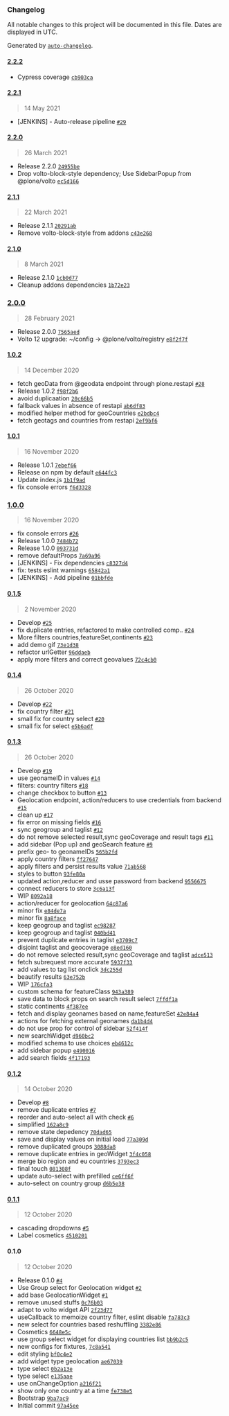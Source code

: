 ### Changelog

All notable changes to this project will be documented in this file. Dates are displayed in UTC.

Generated by [`auto-changelog`](https://github.com/CookPete/auto-changelog).

#### [2.2.2](https://github.com/eea/volto-widget-geolocation/compare/2.2.1...2.2.2)

- Cypress coverage [`cb903ca`](https://github.com/eea/volto-widget-geolocation/commit/cb903cacfde520bd7ecf491062f0e7761c58e2df)

#### [2.2.1](https://github.com/eea/volto-widget-geolocation/compare/2.2.0...2.2.1)

> 14 May 2021

- [JENKINS] - Auto-release pipeline [`#29`](https://github.com/eea/volto-widget-geolocation/pull/29)

#### [2.2.0](https://github.com/eea/volto-widget-geolocation/compare/2.1.1...2.2.0)

> 26 March 2021

- Release 2.2.0 [`24955be`](https://github.com/eea/volto-widget-geolocation/commit/24955be906121fd29cd8157d89b01c78e0d8a92e)
- Drop volto-block-style dependency; Use SidebarPopup from @plone/volto [`ec5d166`](https://github.com/eea/volto-widget-geolocation/commit/ec5d16655e7c5e8a472e15cdeb2264320b2c4535)

#### [2.1.1](https://github.com/eea/volto-widget-geolocation/compare/2.1.0...2.1.1)

> 22 March 2021

- Release 2.1.1 [`20291ab`](https://github.com/eea/volto-widget-geolocation/commit/20291ab66d2eb3abb3d8d323abc90370bd04aa51)
- Remove volto-block-style from addons [`c43e268`](https://github.com/eea/volto-widget-geolocation/commit/c43e268a4f93fd7b731034f66a3b5f9f9dc29704)

#### [2.1.0](https://github.com/eea/volto-widget-geolocation/compare/2.0.0...2.1.0)

> 8 March 2021

- Release 2.1.0 [`1cb0d77`](https://github.com/eea/volto-widget-geolocation/commit/1cb0d77ec5ecde35cfaa270ccacaca7de962a31f)
- Cleanup addons dependencies [`1b72e23`](https://github.com/eea/volto-widget-geolocation/commit/1b72e23a4c02d81cc655e982475c3253f27f966b)

### [2.0.0](https://github.com/eea/volto-widget-geolocation/compare/1.0.2...2.0.0)

> 28 February 2021

- Release 2.0.0 [`7565aed`](https://github.com/eea/volto-widget-geolocation/commit/7565aeddb1a27cd6c55f20b381141c763fe39e9c)
- Volto 12 upgrade: ~/config -&gt; @plone/volto/registry [`e8f2f7f`](https://github.com/eea/volto-widget-geolocation/commit/e8f2f7f4bfb171a72ec5be2be3ae7e70857451e2)

#### [1.0.2](https://github.com/eea/volto-widget-geolocation/compare/1.0.1...1.0.2)

> 14 December 2020

- fetch geoData from @geodata endpoint through plone.restapi [`#28`](https://github.com/eea/volto-widget-geolocation/pull/28)
- Release 1.0.2 [`f98f2b6`](https://github.com/eea/volto-widget-geolocation/commit/f98f2b67ce7d605ed1d0cdb6a9eef5013b4868a7)
- avoid duplicaation [`20c66b5`](https://github.com/eea/volto-widget-geolocation/commit/20c66b500231e50814352bc6fdb12602b5f5faf1)
- fallback values in absence of restapi [`ab6df83`](https://github.com/eea/volto-widget-geolocation/commit/ab6df839769ac7caba8983230380e2fb324b7255)
- modified helper method for geoCountries [`e2bdbc4`](https://github.com/eea/volto-widget-geolocation/commit/e2bdbc450de69f0b29937b4159b54012a6ccdd7f)
- fetch geotags and countries from restapi [`2ef9bf6`](https://github.com/eea/volto-widget-geolocation/commit/2ef9bf655ab1a528b52d6d1f2c540a4a933440ad)

#### [1.0.1](https://github.com/eea/volto-widget-geolocation/compare/1.0.0...1.0.1)

> 16 November 2020

- Release 1.0.1 [`7ebef66`](https://github.com/eea/volto-widget-geolocation/commit/7ebef667cefc639b86eac97397be3c0c5a19e62e)
- Release on npm by default [`e644fc3`](https://github.com/eea/volto-widget-geolocation/commit/e644fc3d6a53634dba2cdfd27f743b04776b1351)
- Update index.js [`1b1f9ad`](https://github.com/eea/volto-widget-geolocation/commit/1b1f9adc705bbec8160fad140ec3bc2fe08f61de)
- fix console errors [`f6d3328`](https://github.com/eea/volto-widget-geolocation/commit/f6d3328c51d9960474e366f40a8fe3256d23c8eb)

### [1.0.0](https://github.com/eea/volto-widget-geolocation/compare/0.1.5...1.0.0)

> 16 November 2020

- fix console errors [`#26`](https://github.com/eea/volto-widget-geolocation/pull/26)
- Release 1.0.0 [`7484b72`](https://github.com/eea/volto-widget-geolocation/commit/7484b72b81e3e2cae5f4dc19c7c63c36f5172d1d)
- Release 1.0.0 [`093731d`](https://github.com/eea/volto-widget-geolocation/commit/093731d6d514a55ff94eddddfe47d2210d3a895f)
- remove defaultProps [`7a69a96`](https://github.com/eea/volto-widget-geolocation/commit/7a69a96d5ad94be68131a4624a634b50485c4af6)
- [JENKINS] - Fix dependencies [`c8327d4`](https://github.com/eea/volto-widget-geolocation/commit/c8327d42422d8d1dceef362b1838872272cbe2ce)
- fix: tests eslint warnings [`65842a1`](https://github.com/eea/volto-widget-geolocation/commit/65842a14728fef77b8198a399e818b469e447e33)
- [JENKINS] - Add pipeline [`01bbfde`](https://github.com/eea/volto-widget-geolocation/commit/01bbfde0060020cf4bc7845e200e65ccb1f52406)

#### [0.1.5](https://github.com/eea/volto-widget-geolocation/compare/0.1.4...0.1.5)

> 2 November 2020

- Develop [`#25`](https://github.com/eea/volto-widget-geolocation/pull/25)
- fix duplicate entries, refactored to make controlled comp.. [`#24`](https://github.com/eea/volto-widget-geolocation/pull/24)
- More filters countries,featureSet,continents [`#23`](https://github.com/eea/volto-widget-geolocation/pull/23)
- add demo gif [`73e1d38`](https://github.com/eea/volto-widget-geolocation/commit/73e1d385c79f22789fa0f4a6903325ba87a761ef)
- refactor urlGetter [`96ddaeb`](https://github.com/eea/volto-widget-geolocation/commit/96ddaeba2cc791fd5e233abbfa3b5e99a6316843)
- apply more filters and correct geovalues [`72c4cb0`](https://github.com/eea/volto-widget-geolocation/commit/72c4cb0397f980ac6178b776e5f33d4526e6b079)

#### [0.1.4](https://github.com/eea/volto-widget-geolocation/compare/0.1.3...0.1.4)

> 26 October 2020

- Develop [`#22`](https://github.com/eea/volto-widget-geolocation/pull/22)
- fix country filter [`#21`](https://github.com/eea/volto-widget-geolocation/pull/21)
- small fix for country select [`#20`](https://github.com/eea/volto-widget-geolocation/pull/20)
- small fix for select [`e5b6adf`](https://github.com/eea/volto-widget-geolocation/commit/e5b6adfb418bc3334e2b9a20cd71f209f1beb088)

#### [0.1.3](https://github.com/eea/volto-widget-geolocation/compare/0.1.2...0.1.3)

> 26 October 2020

- Develop [`#19`](https://github.com/eea/volto-widget-geolocation/pull/19)
- use geonameID in values [`#14`](https://github.com/eea/volto-widget-geolocation/pull/14)
- filters: country filters [`#18`](https://github.com/eea/volto-widget-geolocation/pull/18)
- change checkbox to button [`#13`](https://github.com/eea/volto-widget-geolocation/pull/13)
- Geolocation endpoint, action/reducers to use credentials from backend [`#15`](https://github.com/eea/volto-widget-geolocation/pull/15)
- clean up [`#17`](https://github.com/eea/volto-widget-geolocation/pull/17)
- fix error on missing fields [`#16`](https://github.com/eea/volto-widget-geolocation/pull/16)
- sync geogroup and taglist [`#12`](https://github.com/eea/volto-widget-geolocation/pull/12)
- do not remove selected result,sync geoCoverage and result tags  [`#11`](https://github.com/eea/volto-widget-geolocation/pull/11)
- add sidebar (Pop up) and geoSearch feature [`#9`](https://github.com/eea/volto-widget-geolocation/pull/9)
- prefix geo- to geonameIDs [`565b2fd`](https://github.com/eea/volto-widget-geolocation/commit/565b2fd85dd93a629984a8dda2a7c90c7ccad70b)
- apply country filters [`ff27647`](https://github.com/eea/volto-widget-geolocation/commit/ff27647cc260572ad956ad55409acf811c760b6e)
- apply filters and persist results value [`71ab568`](https://github.com/eea/volto-widget-geolocation/commit/71ab56845121fcaa010c77a4044e11c9a3b5e199)
- styles to button [`93fe80a`](https://github.com/eea/volto-widget-geolocation/commit/93fe80a8f69d0bf415d2b99cdf68f008ebc33667)
-  updated action,reducer and usse password from backend [`9556675`](https://github.com/eea/volto-widget-geolocation/commit/9556675df21dd0ca846a2ca0c2ceabf78054d20b)
- connect reducers to store [`3c6a13f`](https://github.com/eea/volto-widget-geolocation/commit/3c6a13f830d2ba743cfaae7a1d4b66bde47de8a7)
- WIP [`8092a18`](https://github.com/eea/volto-widget-geolocation/commit/8092a18c31ecf1d7fdc517cc907dfa7ba456e1e9)
- action/reducer for geolocation [`64c87a6`](https://github.com/eea/volto-widget-geolocation/commit/64c87a65aec51cc37f1dca38b6fbcdfd1be3c4e6)
- minor fix [`e84de7a`](https://github.com/eea/volto-widget-geolocation/commit/e84de7a68534d6e2dcd8b9a880fa6954a69a32e1)
- minor fix [`8a8face`](https://github.com/eea/volto-widget-geolocation/commit/8a8face6a3fa2227a564a44448c46fd97a9d0b99)
- keep geogroup and taglist [`ec98287`](https://github.com/eea/volto-widget-geolocation/commit/ec98287750fb147ee991646b3c7eb4b2c2eed046)
- keep geogroup and taglist [`040bd41`](https://github.com/eea/volto-widget-geolocation/commit/040bd4155e72b8c0a158e49ac6a90df9d2d423b9)
- prevent duplicate entries in taglist [`e3709c7`](https://github.com/eea/volto-widget-geolocation/commit/e3709c7944c2841bd89f8e9504d6ec0ee9d952e7)
- disjoint taglist and geocoverage [`e8ed160`](https://github.com/eea/volto-widget-geolocation/commit/e8ed1607e7dde26bac057e75d91ee97d2d64c154)
- do not remove selected result,sync geoCoverage and taglist [`adce513`](https://github.com/eea/volto-widget-geolocation/commit/adce5131096800900b6fb347084fe711e353ac8a)
- fetch subrequest more accurate [`5937f33`](https://github.com/eea/volto-widget-geolocation/commit/5937f33cb557101da5626b3bc6267de6ecaca45f)
- add values to tag list onclick [`3dc255d`](https://github.com/eea/volto-widget-geolocation/commit/3dc255d40f5b6f4d24686cd72f37c798e5c520c2)
- beautify results [`63e752b`](https://github.com/eea/volto-widget-geolocation/commit/63e752bfcf7233120faa8167b7900965383d8eb0)
- WIP [`176cfa3`](https://github.com/eea/volto-widget-geolocation/commit/176cfa374b57bbddc820e9ecfb46d58c9b3cc19c)
- custom schema for featureClass [`943a389`](https://github.com/eea/volto-widget-geolocation/commit/943a38969dc09e3ce1c5d0f3390dd3185679ce70)
- save data to block props on search result select [`7ffdf1a`](https://github.com/eea/volto-widget-geolocation/commit/7ffdf1a24794c202be96ced5c1cc9393709a3aae)
- static continents [`4f387ee`](https://github.com/eea/volto-widget-geolocation/commit/4f387ee1b2d629bb892f425510329dc07ea3fa5c)
- fetch and display geonames based on name,featureSet [`42e84a4`](https://github.com/eea/volto-widget-geolocation/commit/42e84a402fb0634b8772603215add7a8ed434959)
- actions for fetching external geonames [`da1b4d4`](https://github.com/eea/volto-widget-geolocation/commit/da1b4d4914bb9c4d94a9965e80c32b9aa4dfc440)
- do not use prop for control of sidebar [`52f414f`](https://github.com/eea/volto-widget-geolocation/commit/52f414fbe83a7e4d43b3ad4007823686af759320)
- new searchWidget [`d960bc2`](https://github.com/eea/volto-widget-geolocation/commit/d960bc2d4ab96d8ee0b3fd6722048b1d5672f0d2)
- modified schema to use choices [`eb4612c`](https://github.com/eea/volto-widget-geolocation/commit/eb4612cea3969717b15bb25b4f49e1571eaa7662)
- add sidebar popup [`e490016`](https://github.com/eea/volto-widget-geolocation/commit/e49001687ccdd02189ffc665b420fe64d2185952)
- add search fields [`4f17193`](https://github.com/eea/volto-widget-geolocation/commit/4f171936bc925722e45df604d2d0b187c27f4d67)

#### [0.1.2](https://github.com/eea/volto-widget-geolocation/compare/0.1.1...0.1.2)

> 14 October 2020

- Develop [`#8`](https://github.com/eea/volto-widget-geolocation/pull/8)
- remove duplicate entries [`#7`](https://github.com/eea/volto-widget-geolocation/pull/7)
- reorder and auto-select all with check [`#6`](https://github.com/eea/volto-widget-geolocation/pull/6)
- simplified [`162a8c9`](https://github.com/eea/volto-widget-geolocation/commit/162a8c92f4a9e6de830112145cf2664fc779d660)
- remove state depedency [`70dad65`](https://github.com/eea/volto-widget-geolocation/commit/70dad65700f4b8cb37e63a474abef50650903e83)
- save and display values on initial load [`77a309d`](https://github.com/eea/volto-widget-geolocation/commit/77a309da865e18a94686e70b920e3a168092c8b4)
- remove duplicated groups [`3088da8`](https://github.com/eea/volto-widget-geolocation/commit/3088da85d15551b0fd512687bf23ac54beaec04c)
- remove duplicate entries in geoWidget [`3f4c058`](https://github.com/eea/volto-widget-geolocation/commit/3f4c0587dec4898a3744faac43042b28d7679ae5)
- merge bio region and eu countries [`3793ec3`](https://github.com/eea/volto-widget-geolocation/commit/3793ec3330081045bcba573fd84114e2891fb436)
- final touch [`081308f`](https://github.com/eea/volto-widget-geolocation/commit/081308fe773bf208d0505e28f3a49caa161347e5)
- update auto-select with prefilled [`ce6ff6f`](https://github.com/eea/volto-widget-geolocation/commit/ce6ff6fb1a6ed028536581e8c8d2dc4c72c0d5b4)
- auto-select on country group [`d6b5e38`](https://github.com/eea/volto-widget-geolocation/commit/d6b5e38a0e717fd5b18594f5ed8b094b6f1ffc1b)

#### [0.1.1](https://github.com/eea/volto-widget-geolocation/compare/0.1.0...0.1.1)

> 12 October 2020

- cascading dropdowns [`#5`](https://github.com/eea/volto-widget-geolocation/pull/5)
- Label cosmetics [`4510201`](https://github.com/eea/volto-widget-geolocation/commit/451020155437a4baec82388989c71473c85db4a2)

#### 0.1.0

> 12 October 2020

- Release 0.1.0 [`#4`](https://github.com/eea/volto-widget-geolocation/pull/4)
- Use Group select for Geolocation widget [`#2`](https://github.com/eea/volto-widget-geolocation/pull/2)
- add base GeolocationWidget [`#1`](https://github.com/eea/volto-widget-geolocation/pull/1)
- remove unused stuffs [`0c76b03`](https://github.com/eea/volto-widget-geolocation/commit/0c76b0352468c58435ce8641f1a0d054fc5db41c)
- adapt to volto widget API [`2f23d77`](https://github.com/eea/volto-widget-geolocation/commit/2f23d77ba5d116ccffc57b347322b6ef8c8b763a)
- useCallback to memoize country filter, eslint disable [`fa783c3`](https://github.com/eea/volto-widget-geolocation/commit/fa783c3a9f506868718466cca9834bb0b441d2eb)
- new select for countries based reshuffling [`3382e86`](https://github.com/eea/volto-widget-geolocation/commit/3382e8641ec60b4dc79a1272325992b781f3c934)
- Cosmetics [`6648e5c`](https://github.com/eea/volto-widget-geolocation/commit/6648e5c94a9ffcae2aea87093b7974212531c284)
- use group select widget for displaying countries list [`bb9b2c5`](https://github.com/eea/volto-widget-geolocation/commit/bb9b2c5584293663dbcd9c71c6655c61de8061ea)
- new configs for fixtures, [`7c8a541`](https://github.com/eea/volto-widget-geolocation/commit/7c8a5415a472ac126b8bd319693173521e4b644d)
- edit styling [`bf0c4e2`](https://github.com/eea/volto-widget-geolocation/commit/bf0c4e2dce4cfa0fecd2ad79a729529f5d910b99)
- add widget type geolocation [`ae67039`](https://github.com/eea/volto-widget-geolocation/commit/ae67039b0b74ed042f9ca02798e4fdbe9e2898eb)
- type select [`0b2a13e`](https://github.com/eea/volto-widget-geolocation/commit/0b2a13ecdcced70fb8c1d9b34e0d79b03b7d2b4e)
- type select [`e135aae`](https://github.com/eea/volto-widget-geolocation/commit/e135aae509985438deecb554438bb1f87d97ab02)
- use onChangeOption [`a216f21`](https://github.com/eea/volto-widget-geolocation/commit/a216f21327ccef2327fee6833575d3da370c1db1)
- show only one country at a time [`fe738e5`](https://github.com/eea/volto-widget-geolocation/commit/fe738e5f574592b91855dd14f29ec7187eeb4f33)
- Bootstrap [`9ba7ac9`](https://github.com/eea/volto-widget-geolocation/commit/9ba7ac9194451912faa2872abcb3b894496e2e43)
- Initial commit [`97a45ee`](https://github.com/eea/volto-widget-geolocation/commit/97a45eefc7344fb73c60c064329fc72a7224af35)
